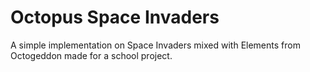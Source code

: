 # Octopus Space Invaders

A simple implementation on Space Invaders mixed with Elements from Octogeddon made for a school project.
